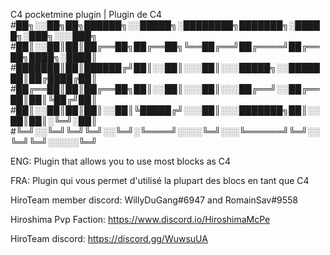 C4 pocketmine plugin | Plugin de C4
#██╗░░██╗██╗██████╗░░█████╗░████████╗███████╗░█████╗░███╗░░░███╗
#██║░░██║██║██╔══██╗██╔══██╗╚══██╔══╝██╔════╝██╔══██╗████╗░████║
#███████║██║██████╔╝██║░░██║░░░██║░░░█████╗░░███████║██╔████╔██║
#██╔══██║██║██╔══██╗██║░░██║░░░██║░░░██╔══╝░░██╔══██║██║╚██╔╝██║
#██║░░██║██║██║░░██║╚█████╔╝░░░██║░░░███████╗██║░░██║██║░╚═╝░██║
#╚═╝░░╚═╝╚═╝╚═╝░░╚═╝░╚════╝░░░░╚═╝░░░╚══════╝╚═╝░░╚═╝╚═╝░░░░░╚═╝

ENG: Plugin that allows you to use most blocks as C4

FRA: Plugin qui vous permet d'utilisé la plupart des blocs en tant que C4

HiroTeam member discord: WillyDuGang#6947 and RomainSav#9558 

Hiroshima Pvp Faction: https://www.discord.io/HiroshimaMcPe 

HiroTeam discord: https://discord.gg/WuwsuUA

